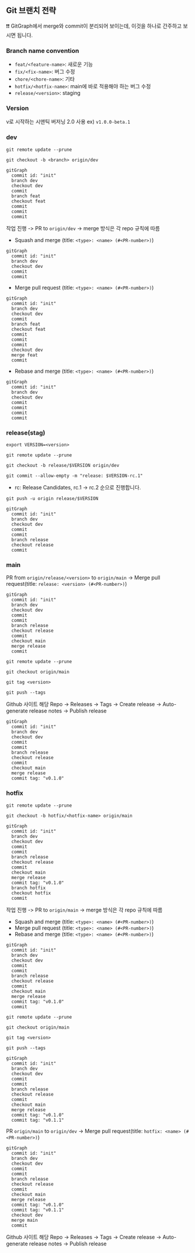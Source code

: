 ## Git 브랜치 전략

:exclamation::exclamation: GitGraph에서 merge와 commit이 분리되어 보이는데, 이것을 하나로 간주하고 보시면 됩니다.

### Branch name convention

- `feat/<feature-name>`: 새로운 기능
- `fix/<fix-name>`: 버그 수정
- `chore/<chore-name>`: 기타
- `hotfix/<hotfix-name>`: main에 바로 적용해야 하는 버그 수정
- `release/<version>`: staging

### Version

v로 시작하는 시맨틱 버저닝 2.0 사용 ex) `v1.0.0-beta.1`

### dev

```shell
git remote update --prune
```

```shell
git checkout -b <branch> origin/dev
```

```mermaid
gitGraph
  commit id: "init"
  branch dev
  checkout dev
  commit
  branch feat
  checkout feat
  commit
  commit
  commit
```

작업 진행 -> PR to `origin/dev` -> merge 방식은 각 repo 규칙에 따름

- Squash and merge (title: `<type>: <name> (#<PR-number>)`)

```mermaid
gitGraph
  commit id: "init"
  branch dev
  checkout dev
  commit
  commit
```

- Merge pull request (title: `<type>: <name> (#<PR-number>)`)

```mermaid
gitGraph
  commit id: "init"
  branch dev
  checkout dev
  commit
  branch feat
  checkout feat
  commit
  commit
  commit
  checkout dev
  merge feat
  commit
```

- Rebase and merge (title: `<type>: <name> (#<PR-number>)`)

```mermaid
gitGraph
  commit id: "init"
  branch dev
  checkout dev
  commit
  commit
  commit
  commit
```

### release(stag)

```shell
export VERSION=<version>
```

```shell
git remote update --prune
```

```shell
git checkout -b release/$VERSION origin/dev
```

```shell
git commit --allow-empty -m "release: $VERSION-rc.1"
```

- rc: Release Candidates, rc.1 -> rc.2 순으로 진행합니다.

```shell
git push -u origin release/$VERSION
```

```mermaid
gitGraph
  commit id: "init"
  branch dev
  checkout dev
  commit
  commit
  branch release
  checkout release
  commit
```

### main

PR from `origin/release/<version>` to `origin/main` -> Merge pull request(title: `release: <version> (#<PR-number>)`)

```mermaid
gitGraph
  commit id: "init"
  branch dev
  checkout dev
  commit
  commit
  branch release
  checkout release
  commit
  checkout main
  merge release
  commit
```

```shell
git remote update --prune
```

```shell
git checkout origin/main
```

```shell
git tag <version>
```

```shell
git push --tags
```

Github 사이트 해당 Repo -> Releases -> Tags -> Create release -> Auto-generate release notes -> Publish release

```mermaid
gitGraph
  commit id: "init"
  branch dev
  checkout dev
  commit
  commit
  branch release
  checkout release
  commit
  checkout main
  merge release
  commit tag: "v0.1.0"
```

### hotfix

```shell
git remote update --prune
```

```shell
git checkout -b hotfix/<hotfix-name> origin/main
```

```mermaid
gitGraph
  commit id: "init"
  branch dev
  checkout dev
  commit
  commit
  branch release
  checkout release
  commit
  checkout main
  merge release
  commit tag: "v0.1.0"
  branch hotfix
  checkout hotfix
  commit
```

작업 진행 -> PR to `origin/main` -> merge 방식은 각 repo 규칙에 따름

- Squash and merge (title: `<type>: <name> (#<PR-number>)`)
- Merge pull request (title: `<type>: <name> (#<PR-number>)`)
- Rebase and merge (title: `<type>: <name> (#<PR-number>)`)

```mermaid
gitGraph
  commit id: "init"
  branch dev
  checkout dev
  commit
  commit
  branch release
  checkout release
  commit
  checkout main
  merge release
  commit tag: "v0.1.0"
  commit
```

```shell
git remote update --prune
```

```shell
git checkout origin/main
```

```shell
git tag <version>
```

```shell
git push --tags
```

```mermaid
gitGraph
  commit id: "init"
  branch dev
  checkout dev
  commit
  commit
  branch release
  checkout release
  commit
  checkout main
  merge release
  commit tag: "v0.1.0"
  commit tag: "v0.1.1"
```

PR `origin/main` to `origin/dev` -> Merge pull request(title: `hotfix: <name> (#<PR-number>)`)

```mermaid
gitGraph
  commit id: "init"
  branch dev
  checkout dev
  commit
  commit
  branch release
  checkout release
  commit
  checkout main
  merge release
  commit tag: "v0.1.0"
  commit tag: "v0.1.1"
  checkout dev
  merge main
  commit
```

Github 사이트 해당 Repo -> Releases -> Tags -> Create release -> Auto-generate release notes -> Publish release
